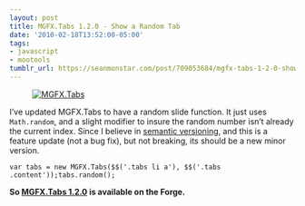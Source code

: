 ```yaml
---
layout: post
title: MGFX.Tabs 1.2.0 - Show a Random Tab
date: '2010-02-18T13:52:00-05:00'
tags:
- javascript
- mootools
tumblr_url: https://seanmonstar.com/post/709053684/mgfx-tabs-1-2-0-show-a-random-tab
---
```

[<figure class="tmblr-full" data-orig-height="85" data-orig-width="375"><img src="https://64.media.tumblr.com/3146a6a25457aa6b4eb1ddf3c1fb0d5e/a33eff24964139ab-8d/s540x810/4d6f9e9b8d9c547eae5e5a4162fd76f6906a6078.jpg" alt="MGFX.Tabs" data-orig-height="85" data-orig-width="375"></figure>](http://mootools.net/forge/p/mgfx_tabs)

I’ve updated MGFX.Tabs to have a random slide function. It just uses `Math.random`, and a slight modifier to insure the random number isn’t already the current index. Since I believe in [semantic versioning](http://semver.org/), and this is a feature update (not a bug fix), but not breaking, its should be a new minor version.

    var tabs = new MGFX.Tabs($$('.tabs li a'), $$('.tabs .content'));tabs.random();

**So [MGFX.Tabs 1.2.0](http://mootools.net/forge/p/mgfx_tabs) is available on the Forge.**


